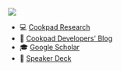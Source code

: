 ![](http://jun-harashima.net/img/harashima.jpg)

- 💻 [Cookpad Research](https://research.cookpad.com/)
- 📝 [Cookpad Developers' Blog](https://techlife.cookpad.com/search?q=%E5%8E%9F%E5%B3%B6)
- 🎓 [Google Scholar](https://scholar.google.co.jp/citations?user=AT6aBxwAAAAJ&hl=ja&oi=ao)
- 🎤 [Speaker Deck](https://speakerdeck.com/junharashima)
